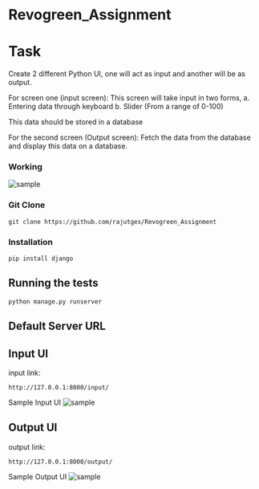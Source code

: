 # Revogreen_Assignment

# Task 

Create 2 different Python UI, one will act as input and another will be as output.

For screen one (input screen): 
This screen will take input in two forms,
a. Entering data through keyboard
b. Slider (From a range of 0-100)

This data should be stored in a database

For the second screen (Output screen):
Fetch the data from the database and display this data on a database.

### Working
![sample](https://github.com/rajutges/Revogreen_Assignment/blob/main/WORKING.gif)

### Git Clone


```
git clone https://github.com/rajutges/Revogreen_Assignment
```

### Installation


```
pip install django
```

## Running the tests
```
python manage.py runserver
```

## Default Server URL

## Input UI
input link:
```
http://127.0.0.1:8000/input/
```
Sample Input UI
![sample](https://github.com/rajutges/Revogreen_Assignment/blob/main/sample%20input.png)

## Output UI
output link:
```
http://127.0.0.1:8000/output/
```
Sample Output UI
![sample](https://github.com/rajutges/Revogreen_Assignment/blob/main/Output%20sample.png)




